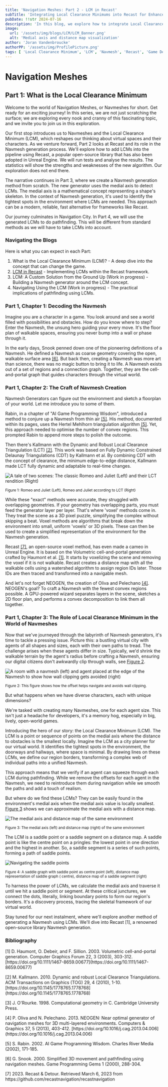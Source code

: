 ```yaml
---
title: 'Navigation Meshes: Part 2 - LCM in Recast'
subTitle: 'Integrating Local Clearance Minimums into Recast for Enhanced Navmesh Generation'
pubDate: !!str 2024-07-16
description: 'In this blog, we explore how to integrate Local Clearance Minimums into the Recast framework, analyze its implementation, and discuss the strengths and weaknesses of the new algorithm.'
image:
  url: '/assets/img/blogs/LCM/LCM_Banner.png'
  alt: 'Medial axis and distance map visualization'
author: 'Joran Vandenbroucke'
authorPP: '/assets/img/ProfilePicture.png'
tags: [ 'Local Clearance Minimum', 'LCM', 'Navmesh', 'Recast', 'Game Development', 'Pathfinding' ]
---
```


# Navigation Meshes

## Part 1: What is the Local Clearance Minimum

Welcome to the world of Navigation Meshes, or Navmeshes for short.
Get ready for an exciting journey!
In this series, we are not just scratching the surface; we are exploring every nook and cranny of this fascinating
topic, and we invite you to join us in this exploration.

Our first stop introduces us to Navmeshes and the Local Clearance Minimum (LCM), which reshapes our thinking about
virtual spaces and their characters.
As we venture forward, Part 2 looks at Recast and its role in the Navmesh generation process.
We'll explore how to add LCMs into the pipeline using Recast, a popular open-source library that has also been adopted
in Unreal Engine.
We will run tests and analyse the results.
The statistics will show the strengths and weaknesses of the new algorithm.
Our exploration does not end there.

The narrative continues in Part 3, where we create a Navmesh generation method from scratch.
The new generator uses the medial axis to detect LCMs.
The medial axis is a mathematical concept representing a shape's skeleton.
In the context of Navmesh generation, it's used to identify the tightest spots in the environment where LCMs are needed.
This approach can be a modern, reliable, fast alternative for frameworks like Recast.

Our journey culminates in Navigation City.
In Part 4, we will use the generated LCMs to do pathfinding.
This will be different from standard methods as we will have to take LCMs into account.

### Navigating the Blogs

Here is what you can expect in each Part:

1. What is the Local Clearance Minimum (LCM)? - A deep dive into the concept that can change the game.
2. [LCM in Recast](../LCM_Recast) - Implementing LCMs within the Recast framework.
3. LCM: A Custom Solution from the Ground Up (Work in progress) - Building a Navmesh generator around the LCM concept.
4. Navigating Using the LCM (Work in progress) - The practical implications of pathfinding using LCMs.

### Part 1, Chapter 1: Decoding the Navmesh

Imagine you are a character in a game.
You look around and see a world filled with possibilities and obstacles.
How do you know where to step?
Enter the Navmesh, the unsung hero guiding your every move.
It's the floor plan of walkable spaces, ensuring you never bump into a wall or phase through it.

In the early days, Snook penned down one of the pioneering definitions of a Navmesh.
He defined a Navmesh as coarse geometry covering the open, walkable surface area [\[6\]](#6).
But back then, creating a Navmesh was more art than science, there was no magic button to bring it to life.
A Navmesh exists out of a set of regions and a connection graph.
Together, they are the cell-and-portal graph that guides characters through the virtual world.

### Part 1, Chapter 2: The Craft of Navmesh Creation

Navmesh Generators can figure out the environment and sketch a floorplan of your world.
Let me introduce you to some of them.

Rabin, in a chapter of "AI Game Programming Wisdom", introduced a method to conjure up a Navmesh from thin
air [\[5\]](#5).
His method, documented within its pages, uses the Hertel Mehlhorn triangulation algorithm [\[5\]](#5).
Yet, this approach needed to optimise the number of convex regions.
This prompted Rabin to append more steps to polish the outcome.

Then there's Kallmann with the Dynamic and Robust Local Clearance Triangulation (LCT) [\[2\]](#2).
This work was based on Fully Dynamic Constrained Delaunay Triangulations (CDT) by Kallmann et al.
By combining CDT with the concept of clearance, the minimum edge-to-edge distance, Kallmann made LCT fully dynamic and
adaptable to real-time changes.

![A tale of two scenes: The classic Romeo and Juliet (Left) and their LCT rendition (Right)](/assets/img/blogs/LCM/LCM_exactMethods.png)

<sub id='F1'>Figure 1: Romeo and Juliet (Left), Romeo and Juliet according to LCT (Right)</sub>

While these "exact" methods were accurate, they struggled with overlapping geometries.
If your geometry has overlapping parts, you must feed the generator layer per layer.
That's where 'voxel' methods come in.
They treat the scene as a 3D pixel puzzle, simplifying the complex without skipping a beat.
Voxel methods are algorithms that break down the environment into small, uniform 'voxels' or 3D pixels.
These can then be used to create a simplified representation of the environment for the Navmesh generation.

Recast [\[7\]](#7), an open-source voxel method, has even made a cameo in Unreal Engine.
It is based on the Volumetric cell-and-portal generation crafted by Haumont et al. [\[1\]](#1).
It starts by voxelizing the scene and removing the voxel if it is not walkable.
Recast creates a distance map with all the walkable cells using a watershed algorithm to assign region IDs later.
Those IDs are then traced and transformed into a navigable mesh.

And let's not forget NEOGEN, the creation of Oliva and Pelechano [\[4\]](#4).
NEOGEN's goal?
To craft a Navmesh with the fewest convex regions possible.
A GPU-powered wizard separates layers in the scene, sketches a 2D floor plan, and performs a convex decomposition to
link them all together.

### Part 1, Chapter 3: The Role of Local Clearance Minimum in the World of Navmeshes

Now that we've journeyed through the labyrinth of Navmesh generators, it's time to tackle a pressing issue.
Picture this: a bustling virtual city with agents of all shapes and sizes, each with their own paths to tread.
The challenge arises when these agents differ in size.
Typically, we'd shrink the walkable terrain by the agent's radius before crafting a Navmesh, ensuring our digital
citizens don't awkwardly clip through walls, see [Figure 2](#F2).

![A room with a navmesh (left) and agent placed at the edge of the Navmesh to show how wall clipping gets avoided (right)](/assets/img/blogs/LCM/LCM_Offset.png)

<sub id='F2'>Figure 2: This figure shows how the offset helps navigate and avoids wall clipping.</sub>

But what happens when we have diverse characters, each with unique dimensions?

We're tasked with creating many Navmeshes, one for each agent size.
This isn't just a headache for developers, it's a memory hog, especially in big, lively, open-world games.

Introducing the hero of our story: the Local Clearance Minimum (LCM).
The LCM is a point or sequence of points on the medial axis where the distance to obstacles is the smallest locally.
Imagine the LCM as a city planner for our virtual world.
It identifies the tightest spots in the environment, the doorways and hallways, where space is minimal.
By drawing lines on these LCMs, we define our region borders, transforming a complex web of individual paths into a
unified Navmesh.

This approach means that we verify if an agent can squeeze through each LCM during pathfinding.
While we remove the offsets for each agent in the Navmesh, we need to reintroduce them during navigation while we smooth
the paths and add a touch of realism.

But where do we find these LCMs?
They can be easily found in the environment's medial axis when the medial axis value is locally smallest.
[Figure 3](#F3) shows we can approximate the medial axis with a distance map.

![The medial axis and distance map of the same environment]( /assets/img/blogs/LCM/LCM_medialDistance.png)

<sub id='F3'>Figure 3: The medial axis (left) and distance map (right) of the same environment</sub>

The LCM is a saddle point or a saddle segment on a distance map.
A saddle point is like the centre point on a pringles: the lowest point in one direction and the highest in another.
So, a saddle segment is a series of such points, forming a path of saddle points.

![Navigating the saddle points](/assets/img/blogs/LCM/LCM_SaddlePointSegment.png)

<sub id='F4'>Figure 4: A saddle graph with saddle point as centre point (left), distance map representation of saddle graph (
centre), distance map of a saddle segment (right)</sub>

To harness the power of LCMs, we calculate the medial axis and traverse it until we hit a saddle point or segment.
At these critical junctures, we connect the dots, literally, linking boundary points to form our region's borders.
It's a discovery process, tracing the skeletal framework of our virtual world.

Stay tuned for our next instalment, where we'll explore another method of generating a Navmesh using LCMs.
We'll dive into Recast [1], a renowned open-source library Navmesh generation.

### Bibliography

<p id='1'>[1] D. Haumont, O. Debeir, and F. Sillion. 2003. Volumetric cell-and-portal generation. Computer Graphics Forum 22, 3 (2003), 303-312. [https://doi.org/10.1111/1467-8659.00677](https://doi.org/10.1111/1467-8659.00677)</p>
<p id='2'>[2] M. Kallmann. 2010. Dynamic and robust Local Clearance Triangulations. ACM Transactions on Graphics (TOG) 29, 4 (2010), 1-10. [https://doi.org/10.1145/1778765.1778768](https://doi.org/10.1145/1778765.1778768)</p>
<p id='3'>[3] J. O'Rourke. 1998. Computational geometry in C. Cambridge University Press.</p>
<p id='4'>[4] P. Oliva and N. Pelechano. 2013. NEOGEN: Near optimal generator of navigation meshes for 3D multi-layered environments. Computers & Graphics 37, 5 (2013), 403-412. [https://doi.org/10.1016/j.cag.2013.04.006](https://doi.org/10.1016/j.cag.2013.04.006)</p>
<p id='5'>[5] S. Rabin. 2002. AI Game Programming Wisdom. Charles River Media (2002), 171-185.</p>
<p id='6'>[6] G. Snook. 2000. Simplified 3D movement and pathfinding using navigation meshes. Game Programming Gems 1 (2000), 288-304.</p>
<p id='7'>[7] 2023. Recast & Detour. Retrieved March 6, 2023 from https://github.com/recastnavigation/recastnavigation</p>
